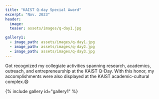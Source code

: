 ```yaml
---
title: "KAIST Q-day Special Award"
excerpt: "Nov. 2023"
header:
  image: 
  teaser: assets/images/q-day1.jpg

gallery1:
  - image_path: assets/images/q-day1.jpg
  - image_path: assets/images/q-day2.jpg
  - image_path: assets/images/q-day3.jpg
---
```


Got recognized my collegiate activities spanning research, academics, outreach, and entrepreneurship at the KAIST Q-Day. With this honor, my accomplishments were also displayed at the KAIST academic-cultural complex.😄

{% include gallery id="gallery1"  %}
